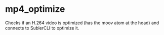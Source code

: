 # mp4_optimize
Checks if an H.264 video is optimized (has the moov atom at the head) and connects to SublerCLI to optimize it.

